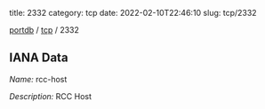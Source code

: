 title: 2332
category: tcp
date: 2022-02-10T22:46:10
slug: tcp/2332

[portdb](/) / [tcp](/category/tcp.html) / 2332


## IANA Data

_Name:_ rcc-host

_Description:_ RCC Host

